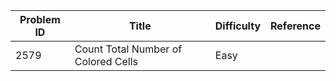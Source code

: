 | Problem ID | Title | Difficulty | Reference
| --- | --- | --- | ---
| 2579 | Count Total Number of Colored Cells | Easy | 
